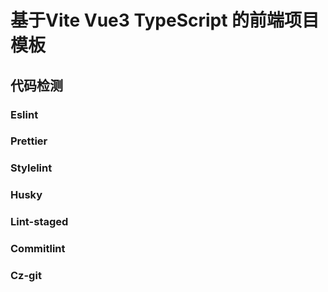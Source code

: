 # 基于Vite Vue3 TypeScript 的前端项目模板

## 代码检测

### Eslint

### Prettier

### Stylelint

### Husky

### Lint-staged

### Commitlint

### Cz-git
